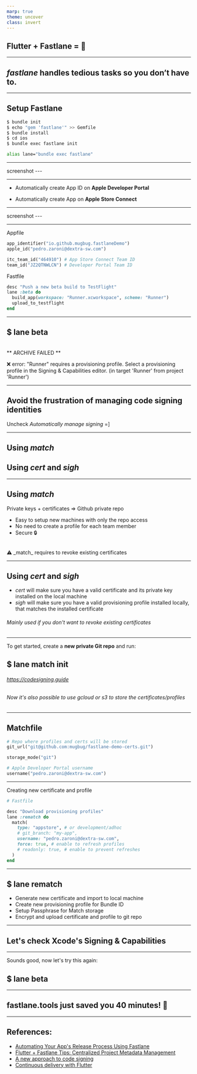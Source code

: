 ```yaml
---
marp: true
theme: uncover
class: invert
---
```


Flutter + Fastlane = 🚀
---

---
_**fastlane**_  handles tedious tasks so you don’t have to.
---

---

Setup Fastlane
---
```bash
$ bundle init
$ echo "gem 'fastlane'" >> Gemfile
$ bundle install
$ cd ios
$ bundle exec fastlane init
```

```bash
alias lane="bundle exec fastlane"
```

---

screenshot ---

---

- Automatically create App ID on **Apple Developer Portal**

- Automatically create App on **Apple Store Connect**

---

screenshot ---

---

Appfile
```ruby
app_identifier("io.github.mugbug.fastlaneDemo")
apple_id("pedro.zaroni@dextra-sw.com")

itc_team_id("464910") # App Store Connect Team ID
team_id("JZ2QTNWLCN") # Developer Portal Team ID
```

Fastfile
```ruby
desc "Push a new beta build to TestFlight"
lane :beta do
  build_app(workspace: "Runner.xcworkspace", scheme: "Runner")
  upload_to_testflight
end
```

---

$ **lane beta**
---
<br>
** ARCHIVE FAILED **

❌  error: "Runner" requires a provisioning profile. Select a provisioning profile in the Signing & Capabilities editor. (in target 'Runner' from project 'Runner')

---

Avoid the frustration of managing code signing identities
--- 

Uncheck _Automatically manage signing_ =]

---

Using _**match**_
---

Using _**cert**_ and _**sigh**_
---

---

Using _**match**_
---

Private keys + certificates => Github private repo
- Easy to setup new machines with only the repo access
- No need to create a profile for each team member
- Secure 🔒
<br>
⚠️ _match_ requires to revoke existing certificates

---

Using _**cert**_ and _**sigh**_
---

- _cert_ will make sure you have a valid certificate and its private key installed on the local machine
- _sigh_ will make sure you have a valid provisioning profile installed locally, that matches the installed certificate

###### Mainly used if you don't want to revoke existing certificates

---

To get started, create a **new private Git repo** and run:

$ **lane match init**
---

###### https://codesigning.guide

###### Now it's also possible to use gcloud or s3 to store the certificates/profiles

---

Matchfile
---

```ruby
# Repo where profiles and certs will be stored
git_url("git@github.com:mugbug/fastlane-demo-certs.git")

storage_mode("git")

# Apple Developer Portal username
username("pedro.zaroni@dextra-sw.com")
```

---

Creating new certificate and profile
```ruby
# Fastfile

desc "Download provisioning profiles"
lane :rematch do
  match(
    type: "appstore", # or development/adhoc
    # git_branch: "my-app",
    username: "pedro.zaroni@dextra-sw.com",
    force: true, # enable to refresh profiles
    # readonly: true, # enable to prevent refreshes
  )
end
```

---

$ **lane rematch**
---

- Generate new certificate and import to local machine
- Create new provisioning profile for Bundle ID
- Setup Passphrase for Match storage
- Encrypt and upload certificate and profile to git repo

---

Let's check Xcode's Signing & Capabilities
---

---

Sounds good, now let's try this again:

$ **lane beta**
---

---

fastlane.tools just saved you 40 minutes! 🎉
---
---

References:
---
- [Automating Your App's Release Process Using Fastlane](https://www.youtube.com/watch?v=scfOk5SgrKU)
- [Flutter + Fastlane Tips: Centralized Project Metadata Management](https://levelup.gitconnected.com/flutter-fastlane-tips-centralized-project-metadata-management-6de3fec21d37)
- [A new approach to code signing](https://codesigning.guide)
- [Continuous delivery with Flutter](https://flutter.dev/docs/deployment/cd)